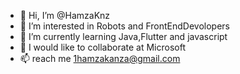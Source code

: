 - 👋 Hi, I’m @HamzaKnz
- 👀 I’m interested in Robots and FrontEndDevolopers
- 🌱 I’m currently learning Java,Flutter and javascript
- 💞️ I would like to collaborate at Microsoft
- 📫 reach me 1hamzakanza@gmail.com

<!---
HamzaKnz/HamzaKnz is a ✨ special ✨ repository because its `README.md` (this file) appears on your GitHub profile.
You can click the Preview link to take a look at your changes.
--->
